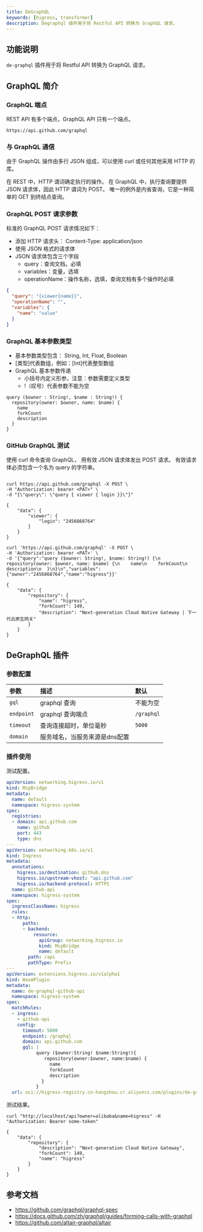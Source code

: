 ```yaml
---
title: DeGraphQL
keywords: [higress, transformer]
description: Degraphql 插件用于将 Restful API 转换为 GraphQL 请求。
---
```


## 功能说明

`de-graphql` 插件用于将 Restful API 转换为 GraphQL 请求。

## GraphQL 简介

### GraphQL 端点

REST API 有多个端点，GraphQL API 只有一个端点。

```shell
https://api.github.com/graphql
```

### 与 GraphQL 通信

由于 GraphQL 操作由多行 JSON 组成，可以使用 curl 或任何其他采用 HTTP 的库。

在 REST 中，HTTP 谓词确定执行的操作。 在 GraphQL 中，执行查询要提供 JSON 请求体，因此 HTTP 谓词为 POST。 唯一的例外是内省查询，它是一种简单的 GET 到终结点查询。

### GraphQL POST 请求参数

标准的 GraphQL POST 请求情况如下：

- 添加 HTTP 请求头： Content-Type: application/json
- 使用 JSON 格式的请求体
- JSON 请求体包含三个字段
    - query：查询文档，必填
    - variables：变量，选填
    - operationName：操作名称，选填，查询文档有多个操作时必填

```json
{
  "query": "{viewer{name}}",
  "operationName": "",
  "variables": {
    "name": "value"
  }
}
```

### GraphQL 基本参数类型

- 基本参数类型包含： String, Int, Float, Boolean
- [类型]代表数组，例如：[Int]代表整型数组
- GraphQL 基本参数传递
    - 小括号内定义形参，注意：参数需要定义类型
    - !（叹号）代表参数不能为空

```shell
query ($owner : String!, $name : String!) {
  repository(owner: $owner, name: $name) {
    name
    forkCount
    description
  }
}
```

### GitHub GraphQL 测试

使用 curl 命令查询 GraphQL， 用有效 JSON 请求体发出 POST 请求。 有效请求体必须包含一个名为 query 的字符串。

```shell

curl https://api.github.com/graphql -X POST \
-H "Authorization: bearer <PAT>" \
-d "{\"query\": \"query { viewer { login }}\"}" 

{
	"data": {
		"viewer": {
			"login": "2456868764"
		}
	}
}
```

```shell
curl 'https://api.github.com/graphql' -X POST \
-H 'Authorization: bearer <PAT>' \
-d '{"query":"query ($owner: String!, $name: String!) {\n  repository(owner: $owner, name: $name) {\n    name\n    forkCount\n    description\n  }\n}\n","variables":{"owner":"2456868764","name":"higress"}}'

{
	"data": {
		"repository": {
			"name": "higress",
			"forkCount": 149,
			"description": "Next-generation Cloud Native Gateway | 下一代云原生网关"
		}
	}
}
```


## DeGraphQL 插件

### 参数配置

| 参数              | 描述                      | 默认         |
|:----------------|:------------------------|:-----------|
| `gql`           | graphql 查询              | 不能为空       |
| `endpoint`      | graphql 查询端点            | `/graphql` |
| `timeout`       | 查询连接超时，单位毫秒             | `5000`     |
| `domain`        | 服务域名，当服务来源是dns配置        |      |

### 插件使用

测试配置。

```yaml
apiVersion: networking.higress.io/v1
kind: McpBridge
metadata:
  name: default
  namespace: higress-system
spec:
  registries:
  - domain: api.github.com
    name: github
    port: 443
    type: dns
---
apiVersion: networking.k8s.io/v1
kind: Ingress
metadata:
  annotations:
    higress.io/destination: github.dns
    higress.io/upstream-vhost: "api.github.com"
    higress.io/backend-protocol: HTTPS
  name: github-api
  namespace: higress-system
spec:
  ingressClassName: higress  
  rules:
  - http:
      paths:
      - backend:
          resource:
            apiGroup: networking.higress.io
            kind: McpBridge
            name: default
        path: /api
        pathType: Prefix
---
apiVersion: extensions.higress.io/v1alpha1
kind: WasmPlugin
metadata:
  name: de-graphql-github-api
  namespace: higress-system
spec:
  matchRules:
  - ingress:
    - github-api
    config:
      timeout: 5000
      endpoint: /graphql
      domain: api.github.com
      gql: |
           query ($owner:String! $name:String!){
              repository(owner:$owner, name:$name) {
                name
                forkCount
                description
             }
           }
  url: oci://higress-registry.cn-hangzhou.cr.aliyuncs.com/plugins/de-graphql:1.0.0
```

测试结果。

```shell
curl "http://localhost/api?owner=alibaba&name=higress" -H "Authorization: Bearer some-token"

{
	"data": {
		"repository": {
			"description": "Next-generation Cloud Native Gateway",
			"forkCount": 149,
			"name": "higress"
		}
	}
}
```

## 参考文档

- https://github.com/graphql/graphql-spec
- https://docs.github.com/zh/graphql/guides/forming-calls-with-graphql
- https://github.com/altair-graphql/altair
